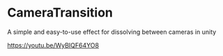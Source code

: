 # CameraTransition
A simple and easy-to-use effect for dissolving between cameras in unity

https://youtu.be/WyBIQF64YO8
